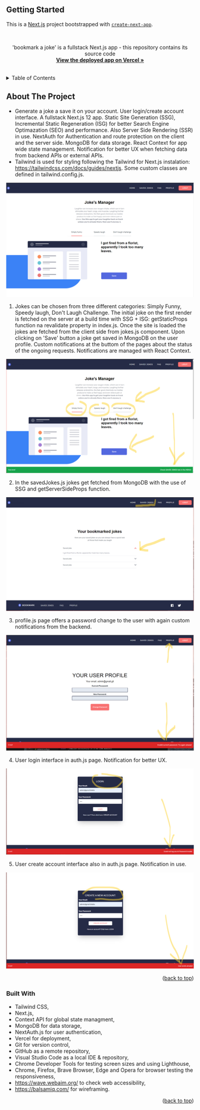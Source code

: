

## Getting Started

This is a [Next.js](https://nextjs.org/) project bootstrapped with [`create-next-app`](https://github.com/vercel/next.js/tree/canary/packages/create-next-app).

<a name="readme-top"></a>





<!-- PROJECT LOGO -->
<br />
<div align="center">


  <p>
    'bookmark a joke' is a fullstack Next.js app - this repository contains its source code
       <br />
    <a href="https://react-next-auth-ashy.vercel.app/"><strong>View the deployed app on Vercel »</strong></a>
    <br />
    <br />
   
  </p>
</div>



<!-- TABLE OF CONTENTS -->
<details>
  <summary>Table of Contents</summary>
  <ol>
    <li><a href="#about-the-project">About The Project</a></li>
    <li><a href="#built-with">Built With</a></li>
  </ol>
</details>



<!-- ABOUT THE PROJECT -->
## About The Project

* Generate a joke a save it on your account. User login/create account interface. A fullstack Next.js 12 app. Static Site Generation (SSG), Incremental Static Regeneration (ISG) for better Search Engine Optimazation (SEO) and performance. Also Server Side Rendering (SSR) in use. NextAuth for Authentication and route protection on the client and the server side. MongoDB for data storage. React Context for app wide state management. Notification for better UX when fetching data from backend APIs or external APIs.
* Tailwind is used for styling following the Tailwind for Next.js instalation: https://tailwindcss.com/docs/guides/nextjs. Some custom classes are defined in tailwind.config.js.


![Product Name Screen Shot](imgs/jokes1.png)




1. Jokes can be chosen from three different categories: Simply Funny, Speedy laugh, Don't Laugh Challenge.
The initial joke on the first render is fetched on the server at a build time with SSG + ISG: getStaticProps function na revalidate property in index.js.
Once the site is loaded the jokes are fetched from the client side from jokes.js component.
Upon clicking on 'Save' button a joke get saved in MongoDB on the user profile.
 Custom notifications at the buttom of the pages about the status of the ongoing requests. Notifications are managed with React Context.

![Product Name Screen Shot](imgs/jokes2.png)



2. In the savedJokes.js jokes get fetched from MongoDB with the use of SSG and getServerSideProps function. 


![Product Name Screen Shot](imgs/jokes3.png)




3. profile.js page offers a password change to the user with again custom notifications from the backend.

![Product Name Screen Shot](imgs/jokes4.png)


4. User login interface in auth.js page. Notification for better UX.

![Product Name Screen Shot](imgs/jokes5.png)


5.  User create account interface also in auth.js page. Notification in use.

![Product Name Screen Shot](imgs/jokes6.png)


<p align="right">(<a href="#readme-top">back to top</a>)</p>



### Built With

* Tailwind CSS,
* Next.js,
* Context API for global state managment,
* MongoDB for data storage,
* NextAuth.js for user authentication,
* Vercel for deployment,
* Git for version control,
* GitHub as a remote repository,
* Visual Studio Code as a local IDE & repository,
* Chrome Developer Tools for testing screen sizes and using Lighthouse,
* Chrome, Firefox, Brave Browser, Edge and Opera for browser testing the responsiveness,
* https://wave.webaim.org/ to check web accessibility,
* https://balsamiq.com/ for wireframing.



<p align="right">(<a href="#readme-top">back to top</a>)</p>










<!-- MARKDOWN LINKS & IMAGES -->

[linkedin-shield]: https://img.shields.io/badge/-LinkedIn-black.svg?style=for-the-badge&logo=linkedin&colorB=555
[linkedin-url]: https://www.linkedin.com/in/tomasz-s-069249244/
[product-screenshot]: images/screenshot.png
[Next.js]: https://img.shields.io/badge/next.js-000000?style=for-the-badge&logo=nextdotjs&logoColor=white
[Next-url]: https://nextjs.org/
[React.js]: https://img.shields.io/badge/React-20232A?style=for-the-badge&logo=react&logoColor=61DAFB
[React-url]: https://reactjs.org/
[Vue.js]: https://img.shields.io/badge/Vue.js-35495E?style=for-the-badge&logo=vuedotjs&logoColor=4FC08D
[Vue-url]: https://vuejs.org/
[Angular.io]: https://img.shields.io/badge/Angular-DD0031?style=for-the-badge&logo=angular&logoColor=white
[Angular-url]: https://angular.io/
[Svelte.dev]: https://img.shields.io/badge/Svelte-4A4A55?style=for-the-badge&logo=svelte&logoColor=FF3E00
[Svelte-url]: https://svelte.dev/
[Laravel.com]: https://img.shields.io/badge/Laravel-FF2D20?style=for-the-badge&logo=laravel&logoColor=white
[Laravel-url]: https://laravel.com
[Bootstrap.com]: https://img.shields.io/badge/Bootstrap-563D7C?style=for-the-badge&logo=bootstrap&logoColor=white
[Bootstrap-url]: https://getbootstrap.com
[JQuery.com]: https://img.shields.io/badge/jQuery-0769AD?style=for-the-badge&logo=jquery&logoColor=white
[JQuery-url]: https://jquery.com 


